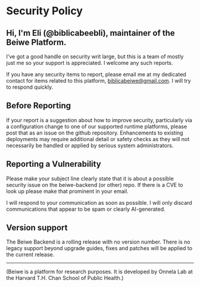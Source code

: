 # Security Policy

## Hi, I'm Eli (@biblicabeebli), maintainer of the Beiwe Platform.

I've got a good handle on security writ large, but this is a team of mostly just me so your support is appreciated. I welcome any such reports.

If you have any security items to report, please email me at my dedicated contact for items related to this platform, biblicabeiwe@gmail.com.  I will try to respond quickly.


## Before Reporting

If your report is a suggestion about how to improve security, particularly via a configuration change to one of our supported runtime platforms, please post that as an issue on the github repository.  Enhancements to existing deployments may require additional detail or safety checks as they will not necessarily be handled or applied by serious system administrators.


## Reporting a Vulnerability

Please make your subject line clearly state that it is about a possible security issue on the beiwe-backend (or other) repo.  If there is a CVE to look up please make that prominent in your email.

I will respond to your communication as soon as possible.  I will only discard communications that appear to be spam or clearly AI-generated.


## Version support
The Beiwe Backend is a rolling release with no version number.  There is no legacy support beyond upgrade guides, fixes and patches will be applied to the current release.

---

(Beiwe is a platform for research purposes. It is developed by Onnela Lab at the Harvard T.H. Chan School of Public Health.)